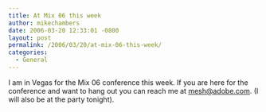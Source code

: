 ```yaml
---
title: At Mix 06 this week
author: mikechambers
date: 2006-03-20 12:33:01 -0800
layout: post
permalink: /2006/03/20/at-mix-06-this-week/
categories:
  - General
---
```



I am in Vegas for the Mix 06 conference this week. If you are here for the conference and want to hang out you can reach me at mesh@adobe.com. (I will also be at the party tonight).
